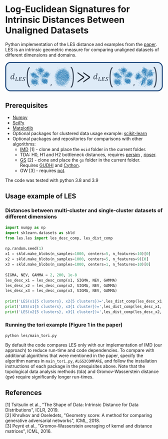 # Log-Euclidean Signatures for Intrinsic Distances Between Unaligned Datasets

Python implementation of the LES distance and examples from the [paper](https://arxiv.org/abs/2202.01671). LES is an
intrinsic geometric measure for comparing unaligned datasets of different dimensions and domains.

![LESdistance](LES.png)

## Prerequisites

* [Numpy](https://numpy.org/install/)
* [SciPy](https://scipy.org/install/)
* [Matplotlib](https://matplotlib.org/stable/users/installing/index.html)
* Optional packages for clustered data usage example: [scikit-learn](https://scikit-learn.org/stable/install.html)
* Optional packages and repositories for comparisons with other algorithms:
    - [IMD](https://github.com/xgfs/imd) [1] - clone and place the `msid` folder in the current folder.
    - TDA: H0, H1 and H2 bottleneck distances, requires [persim](https://pypi.org/project/persim/)
      , [ripser](https://pypi.org/project/ripser/).
    - [GS](https://github.com/KhrulkovV/geometry-score) [2] - clone and place the `gs` folder in the current folder.\
      Requires [GUDHI](https://gudhi.inria.fr/python/latest/installation.html)
      and [Cython](https://pypi.org/project/Cython/).
    - GW [3] - requires [pot](https://pythonot.github.io/auto_examples/plot_Intro_OT.html).

The code was tested with python 3.8 and 3.9

## Usage example of LES

### Distances between multi-cluster and single-cluster datasets of different dimensions

```python
import numpy as np
import sklearn.datasets as skld
from les.les import les_desc_comp, les_dist_comp
   
np.random.seed(1)
x1 = skld.make_blobs(n_samples=1000, centers=5, n_features=10)[0]
x2 = skld.make_blobs(n_samples=1000, centers=5, n_features=9)[0]
x3 = skld.make_blobs(n_samples=1000, centers=1, n_features=10)[0]
  
SIGMA, NEV, GAMMA = 2, 200, 1e-8     
les_desc_x1 = les_desc_comp(x1, SIGMA, NEV, GAMMA)
les_desc_x2 = les_desc_comp(x2, SIGMA, NEV, GAMMA)
les_desc_x3 = les_desc_comp(x3, SIGMA, NEV, GAMMA)
    
print('LES(x1{5 clusters}, x2{5 clusters})=',les_dist_comp(les_desc_x1, les_desc_x2))
print('LES(x1{5 clusters}, x3{1 cluster})=',les_dist_comp(les_desc_x1, les_desc_x3))
print('LES(x2{5 clusters}, x3{1 cluster})=',les_dist_comp(les_desc_x2, les_desc_x3))
```

### Running the tori example (Figure 1 in the paper)

```
python les/main_tori.py
```

By default the code compares LES only with our implementation of IMD (our approach) to reduce run-time and code
dependencies. To compare with additional algorithms that were mentioned in the paper, specify the algorithm names in `main_tori.py`, `ALGS2COMPARE`, and follow
the installation instructions of each package in the prequisites above.
Note that the topological data analysis methods (tda) and Gromov-Wasserstein distance (gw) require significantly longer
run-times.

## References

[1] Tsitsulin et al., "The Shape of Data: Intrinsic Distance for Data Distributions", ICLR, 2019.\
[2] Khrulkov and Oseledets, "Geometry score: A method for comparing generative adversarial networks", ICML, 2018.\
[3] Peyré et al., "Gromov-Wasserstein averaging of kernel and distance matrices", ICML, 2016.
